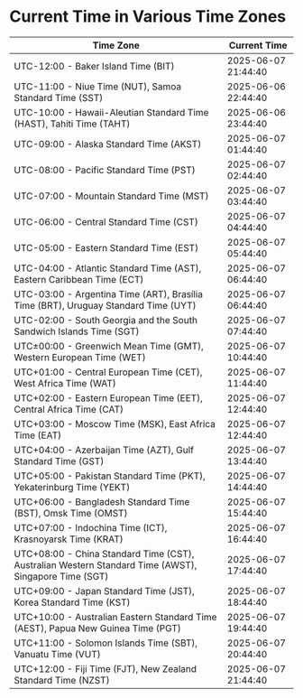 # Current Time in Various Time Zones

| Time Zone | Current Time |
|-----------|--------------|
| UTC-12:00 - Baker Island Time (BIT) | 2025-06-07 21:44:40 |
| UTC-11:00 - Niue Time (NUT), Samoa Standard Time (SST) | 2025-06-06 22:44:40 |
| UTC-10:00 - Hawaii-Aleutian Standard Time (HAST), Tahiti Time (TAHT) | 2025-06-06 23:44:40 |
| UTC-09:00 - Alaska Standard Time (AKST) | 2025-06-07 01:44:40 |
| UTC-08:00 - Pacific Standard Time (PST) | 2025-06-07 02:44:40 |
| UTC-07:00 - Mountain Standard Time (MST) | 2025-06-07 03:44:40 |
| UTC-06:00 - Central Standard Time (CST) | 2025-06-07 04:44:40 |
| UTC-05:00 - Eastern Standard Time (EST) | 2025-06-07 05:44:40 |
| UTC-04:00 - Atlantic Standard Time (AST), Eastern Caribbean Time (ECT) | 2025-06-07 06:44:40 |
| UTC-03:00 - Argentina Time (ART), Brasília Time (BRT), Uruguay Standard Time (UYT) | 2025-06-07 06:44:40 |
| UTC-02:00 - South Georgia and the South Sandwich Islands Time (SGT) | 2025-06-07 07:44:40 |
| UTC±00:00 - Greenwich Mean Time (GMT), Western European Time (WET) | 2025-06-07 10:44:40 |
| UTC+01:00 - Central European Time (CET), West Africa Time (WAT) | 2025-06-07 11:44:40 |
| UTC+02:00 - Eastern European Time (EET), Central Africa Time (CAT) | 2025-06-07 12:44:40 |
| UTC+03:00 - Moscow Time (MSK), East Africa Time (EAT) | 2025-06-07 12:44:40 |
| UTC+04:00 - Azerbaijan Time (AZT), Gulf Standard Time (GST) | 2025-06-07 13:44:40 |
| UTC+05:00 - Pakistan Standard Time (PKT), Yekaterinburg Time (YEKT) | 2025-06-07 14:44:40 |
| UTC+06:00 - Bangladesh Standard Time (BST), Omsk Time (OMST) | 2025-06-07 15:44:40 |
| UTC+07:00 - Indochina Time (ICT), Krasnoyarsk Time (KRAT) | 2025-06-07 16:44:40 |
| UTC+08:00 - China Standard Time (CST), Australian Western Standard Time (AWST), Singapore Time (SGT) | 2025-06-07 17:44:40 |
| UTC+09:00 - Japan Standard Time (JST), Korea Standard Time (KST) | 2025-06-07 18:44:40 |
| UTC+10:00 - Australian Eastern Standard Time (AEST), Papua New Guinea Time (PGT) | 2025-06-07 19:44:40 |
| UTC+11:00 - Solomon Islands Time (SBT), Vanuatu Time (VUT) | 2025-06-07 20:44:40 |
| UTC+12:00 - Fiji Time (FJT), New Zealand Standard Time (NZST) | 2025-06-07 21:44:40 |
